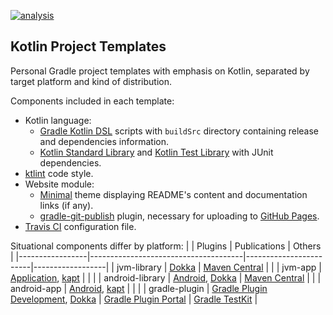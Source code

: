 [![analysis](https://img.shields.io/badge/code%20style-%E2%9D%A4-FF4081)](https://ktlint.github.io)

Kotlin Project Templates
------------------------

Personal Gradle project templates with emphasis on Kotlin, separated by target platform and kind of distribution.

Components included in each template:
- Kotlin language:
  - [Gradle Kotlin DSL] scripts with `buildSrc` directory containing release and dependencies information.
  - [Kotlin Standard Library] and [Kotlin Test Library] with JUnit dependencies.
- [ktlint] code style.
- Website module:
  - [Minimal] theme displaying README's content and documentation links (if any).
  - [gradle-git-publish] plugin, necessary for uploading to [GitHub Pages](http://pages.github.com).
- [Travis CI] configuration file.

Situational components differ by platform:
|                 | Plugins                              | Publications           | Others           |
|-----------------|--------------------------------------|------------------------|------------------|
| jvm-library     | [Dokka]                              | [Maven Central]        |                  |
| jvm-app         | [Application], [kapt]                |                        |                  |
| android-library | [Android], [Dokka]                   | [Maven Central]        |                  |
| android-app     | [Android], [kapt]                    |                        |                  |
| gradle-plugin   | [Gradle Plugin Development], [Dokka] | [Gradle Plugin Portal] | [Gradle TestKit] |

[Gradle Kotlin DSL]: https://docs.gradle.org/current/userguide/kotlin_dsl.html
[Kotlin Standard Library]: https://kotlinlang.org/api/latest/jvm/stdlib
[Kotlin Test Library]: https://kotlinlang.org/api/latest/kotlin.test
[ktlint]: https://github.com/pinterest/ktlint
[Minimal]: https://github.com/hendraanggrian/minimal
[gradle-git-publish]: https://github.com/ajoberstar/gradle-git-publish
[Travis CI]: https://travis-ci.com
[Dokka]: https://github.com/Kotlin/dokka
[kapt]: https://kotlinlang.org/docs/kapt.html
[Application]: https://docs.gradle.org/current/userguide/application_plugin.html
[Android]: https://developer.android.com/studio/build
[Gradle Plugin Development]: https://docs.gradle.org/current/userguide/java_gradle_plugin.html
[Gradle TestKit]: https://docs.gradle.org/current/userguide/test_kit.html
[Maven Central]: https://search.maven.org/
[Gradle Plugin Portal]: https://plugins.gradle.org/

